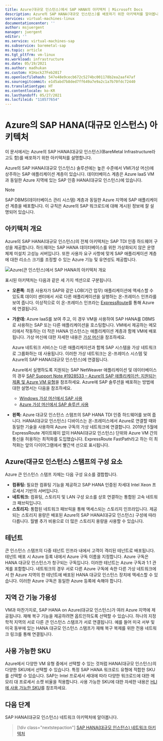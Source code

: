 ```yaml
---
title: Azure(대규모 인스턴스)에서 SAP HANA의 아키텍처 | Microsoft Docs
description: Azure의 SAP HANA(대규모 인스턴스)를 배포하기 위한 아키텍처를 알아봅니다.
services: virtual-machines-linux
documentationcenter: ''
author: msjuergent
manager: juergent
editor: ''
ms.service: virtual-machines-sap
ms.subservice: baremetal-sap
ms.topic: article
ms.tgt_pltfrm: vm-linux
ms.workload: infrastructure
ms.date: 05/19/2021
ms.author: madhukan
ms.custom: H1Hack27Feb2017
ms.openlocfilehash: 547e48e9cecb672c5274bc001178b2ea2aaf47af
ms.sourcegitcommit: e1d5abd7b8ded7ff649a7e9a2c1a7b70fdc72440
ms.translationtype: HT
ms.contentlocale: ko-KR
ms.lasthandoff: 05/27/2021
ms.locfileid: "110577654"
---
```

# <a name="sap-hana-large-instances-architecture-on-azure"></a>Azure의 SAP HANA(대규모 인스턴스) 아키텍처

이 문서에서는 Azure의 SAP HANA(대규모 인스턴스)(BareMetal Infrastructure라고도 함)를 배포하기 위한 아키텍처를 설명합니다. 

Azure의 SAP HANA(대규모 인스턴스) 솔루션에는 높은 수준에서 VM(가상 머신)에 상주하는 SAP 애플리케이션 계층이 있습니다. 데이터베이스 계층은 Azure IaaS VM과 동일한 Azure 지역에 있는 SAP 인증 HANA(대규모 인스턴스)에 있습니다.

> [!NOTE]
> SAP DBMS(데이터베이스 관리 시스템) 계층과 동일한 Azure 지역에 SAP 애플리케이션 계층을 배포합니다. 이 규칙은 Azure의 SAP 워크로드에 대해 게시된 정보에 잘 설명되어 있습니다. 

## <a name="architectural-overview"></a>아키텍처 개요

Azure의 SAP HANA(대규모 인스턴스)의 전체 아키텍처는 SAP TDI 인증 하드웨어 구성을 제공합니다. 하드웨어는 SAP HANA 데이터베이스를 위한 가상화되지 않은 운영 체제 미설치 고성능 서버입니다. 또한 사용자 요구 사항에 맞게 SAP 애플리케이션 계층에 대한 리소스 크기를 조정할 수 있는 Azure 기능 및 유연성도 제공합니다.

![Azure(큰 인스턴스)에서 SAP HANA의 아키텍처 개요](./media/hana-overview-architecture/image1-architecture.png)

표시된 아키텍처는 다음과 같은 세 가지 섹션으로 구분됩니다.

- **오른쪽**: 최종 사용자가 SAP와 같은 LOB(기간 업무) 애플리케이션에 액세스할 수 있도록 데이터 센터에서 서로 다른 애플리케이션을 실행하는 온-프레미스 인프라를 보여 줍니다. 이상적으로 이 온-프레미스 인프라는 [ExpressRoute](https://azure.microsoft.com/services/expressroute/)를 통해 Azure에 연결됩니다.

- **가운데:** Azure IaaS를 보여 주고, 이 경우 VM을 사용하여 SAP HANA를 DBMS로 사용하는 SAP 또는 다른 애플리케이션을 호스팅합니다. VM에서 제공하는 메모리에서 작동하는 더 작은 HANA 인스턴스는 애플리케이션 계층과 함께 VM에 배포됩니다. 가상 머신에 대한 자세한 내용은 [가상 머신](https://azure.microsoft.com/services/virtual-machines/)을 참조하세요.

   Azure 네트워크 서비스는 다른 애플리케이션과 함께 SAP 시스템을 가상 네트워크로 그룹화하는 데 사용됩니다. 이러한 가상 네트워크는 온-프레미스 시스템 및 Azure의 SAP HANA(대규모 인스턴스)에 연결됩니다.

   Azure에서 실행하도록 지원되는 SAP NetWeaver 애플리케이션 및 데이터베이스의 경우 [SAP Support Note #1928533 – Azure의 SAP 애플리케이션: 지원되는 제품 및 Azure VM 유형](https://launchpad.support.sap.com/#/notes/1928533)을 참조하세요. Azure에 SAP 솔루션을 배포하는 방법에 대한 설명서는 다음을 참조하세요.

  -  [Windows 가상 머신에서 SAP 사용](./get-started.md?toc=/azure/virtual-machines/linux/toc.json)
  -  [Azure 가상 머신에서 SAP 솔루션 사용](get-started.md)

- **왼쪽:** Azure 대규모 인스턴스 스탬프의 SAP HANA TDI 인증 하드웨어를 보여 줍니다. HANA(대규모 인스턴스) 디바이스는 온-프레미스에서 Azure로 연결할 때와 동일한 기술을 사용하여 Azure 구독의 가상 네트워크에 연결합니다. 2019년 5월에 ExpressRoute 게이트웨이 없이 HANA(대규모 인스턴스) 단위와 Azure VM 간의 통신을 허용하는 최적화를 도입했습니다. ExpressRoute FastPath라고 하는 이 최적화는 앞의 다이어그램에서 빨간색 선으로 표시됩니다.

## <a name="components-of-the-azure-large-instance-stamp"></a>Azure(대규모 인스턴스) 스탬프의 구성 요소

Azure 큰 인스턴스 스탬프 자체는 다음 구성 요소를 결합합니다.

- **컴퓨팅:** 필요한 컴퓨팅 기능을 제공하고 SAP HANA 인증된 차세대 Intel Xeon 프로세서 기반의 서버입니다.
- **네트워크:** 컴퓨팅, 스토리지 및 LAN 구성 요소를 상호 연결하는 통합된 고속 네트워크 패브릭입니다.
- **스토리지:** 통합된 네트워크 패브릭을 통해 액세스되는 스토리지 인프라입니다. 제공되는 스토리지 용량은 배포된 Azure의 SAP HANA(대규모 인스턴스) 구성에 따라 다릅니다. 월별 추가 비용으로 더 많은 스토리지 용량을 사용할 수 있습니다.

## <a name="tenants"></a>테넌트

큰 인스턴스 스탬프의 다중 테넌트 인프라 내에서 고객이 격리된 테넌트로 배포됩니다. 테넌트 배포 시 Azure 등록 내에서 Azure 구독 이름을 지정합니다. Azure 구독은 HANA 대규모 인스턴스가 청구되는 구독입니다. 이러한 테넌트는 Azure 구독과 1:1 관계를 포함합니다. 네트워크의 경우 서로 다른 Azure 구독에 속한 다른 가상 네트워크에서 한 Azure 지역의 한 테넌트에 배포된 HANA 대규모 인스턴스 장치에 액세스할 수 있습니다. 이러한 Azure 구독은 동일한 Azure 등록에 속해야 합니다.

## <a name="availability-across-regions"></a>지역 간 기능 가용성

VM과 마찬가지로, SAP HANA on Azure(대규모 인스턴스)가 여러 Azure 지역에 제공됩니다. 재해 복구 기능을 제공하려면 옵트인하도록 선택할 수 있습니다. 하나의 지정학적 지역의 서로 다른 큰 인스턴스 스탬프가 서로 연결됩니다. 예를 들어 미국 서부 및 미국 동부에 있는 HANA 대규모 인스턴스 스탬프가 재해 복구 복제를 위한 전용 네트워크 링크를 통해 연결됩니다.

## <a name="available-skus"></a>사용 가능한 SKU

Azure에서 다양한 VM 유형 중에서 선택할 수 있는 것처럼 HANA(대규모 인스턴스)의 다양한 SKU에서 선택할 수 있습니다. 특정 SAP HANA 워크로드 유형에 적합한 SKU를 선택할 수 있습니다. SAP는 Intel 프로세서 세대에 따라 다양한 워크로드에 대한 메모리 대 프로세서 소켓 비율을 적용합니다. 사용 가능한 SKU에 대한 자세한 내용은 [HLI에 사용 가능한 SKU](hana-available-skus.md)를 참조하세요.

## <a name="next-steps"></a>다음 단계

SAP HANA(대규모 인스턴스) 네트워크 아키텍처에 알아봅니다.

> [!div class="nextstepaction"]
> [SAP HANA(대규모 인스턴스) 네트워크 아키텍처](hana-network-architecture.md)

